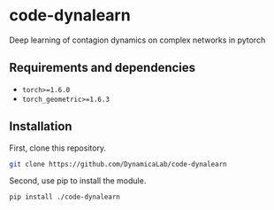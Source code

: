 # code-dynalearn
Deep learning of contagion dynamics on complex networks in pytorch

## Requirements and dependencies

* `torch>=1.6.0`
* `torch_geometric>=1.6.3`

## Installation
First, clone this repository.
```bash
git clone https://github.com/DynamicaLab/code-dynalearn
```
Second, use pip to install the module.
```bash
pip install ./code-dynalearn
```
